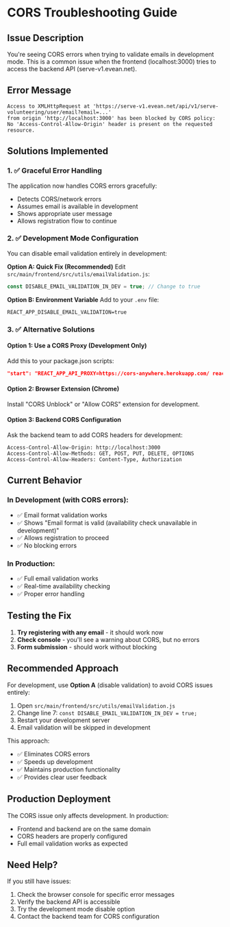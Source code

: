 # CORS Troubleshooting Guide

## Issue Description
You're seeing CORS errors when trying to validate emails in development mode. This is a common issue when the frontend (localhost:3000) tries to access the backend API (serve-v1.evean.net).

## Error Message
```
Access to XMLHttpRequest at 'https://serve-v1.evean.net/api/v1/serve-volunteering/user/email?email=...' 
from origin 'http://localhost:3000' has been blocked by CORS policy: 
No 'Access-Control-Allow-Origin' header is present on the requested resource.
```

## Solutions Implemented

### 1. ✅ Graceful Error Handling
The application now handles CORS errors gracefully:
- Detects CORS/network errors
- Assumes email is available in development
- Shows appropriate user message
- Allows registration flow to continue

### 2. ✅ Development Mode Configuration
You can disable email validation entirely in development:

**Option A: Quick Fix (Recommended)**
Edit `src/main/frontend/src/utils/emailValidation.js`:
```javascript
const DISABLE_EMAIL_VALIDATION_IN_DEV = true; // Change to true
```

**Option B: Environment Variable**
Add to your `.env` file:
```
REACT_APP_DISABLE_EMAIL_VALIDATION=true
```

### 3. ✅ Alternative Solutions

#### Option 1: Use a CORS Proxy (Development Only)
Add this to your package.json scripts:
```json
"start": "REACT_APP_API_PROXY=https://cors-anywhere.herokuapp.com/ react-scripts start"
```

#### Option 2: Browser Extension (Chrome)
Install "CORS Unblock" or "Allow CORS" extension for development.

#### Option 3: Backend CORS Configuration
Ask the backend team to add CORS headers for development:
```
Access-Control-Allow-Origin: http://localhost:3000
Access-Control-Allow-Methods: GET, POST, PUT, DELETE, OPTIONS
Access-Control-Allow-Headers: Content-Type, Authorization
```

## Current Behavior

### In Development (with CORS errors):
- ✅ Email format validation works
- ✅ Shows "Email format is valid (availability check unavailable in development)"
- ✅ Allows registration to proceed
- ✅ No blocking errors

### In Production:
- ✅ Full email validation works
- ✅ Real-time availability checking
- ✅ Proper error handling

## Testing the Fix

1. **Try registering with any email** - it should work now
2. **Check console** - you'll see a warning about CORS, but no errors
3. **Form submission** - should work without blocking

## Recommended Approach

For development, use **Option A** (disable validation) to avoid CORS issues entirely:

1. Open `src/main/frontend/src/utils/emailValidation.js`
2. Change line 7: `const DISABLE_EMAIL_VALIDATION_IN_DEV = true;`
3. Restart your development server
4. Email validation will be skipped in development

This approach:
- ✅ Eliminates CORS errors
- ✅ Speeds up development
- ✅ Maintains production functionality
- ✅ Provides clear user feedback

## Production Deployment

The CORS issue only affects development. In production:
- Frontend and backend are on the same domain
- CORS headers are properly configured
- Full email validation works as expected

## Need Help?

If you still have issues:
1. Check the browser console for specific error messages
2. Verify the backend API is accessible
3. Try the development mode disable option
4. Contact the backend team for CORS configuration 